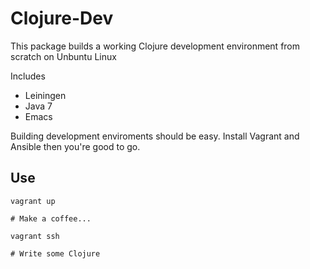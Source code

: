 # Clojure-Dev

This package builds a working Clojure development environment from scratch on Unbuntu Linux

Includes

+ Leiningen
+ Java 7
+ Emacs

Building development enviroments should be easy. Install Vagrant and Ansible then you're good to go.

## Use

```
vagrant up

# Make a coffee...

vagrant ssh

# Write some Clojure
```
